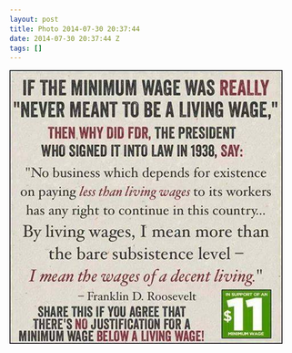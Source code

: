 ```yaml
---
layout: post
title: Photo 2014-07-30 20:37:44
date: 2014-07-30 20:37:44 Z
tags: []
---
```

![](/media/2014/07/93336373673.jpg)
